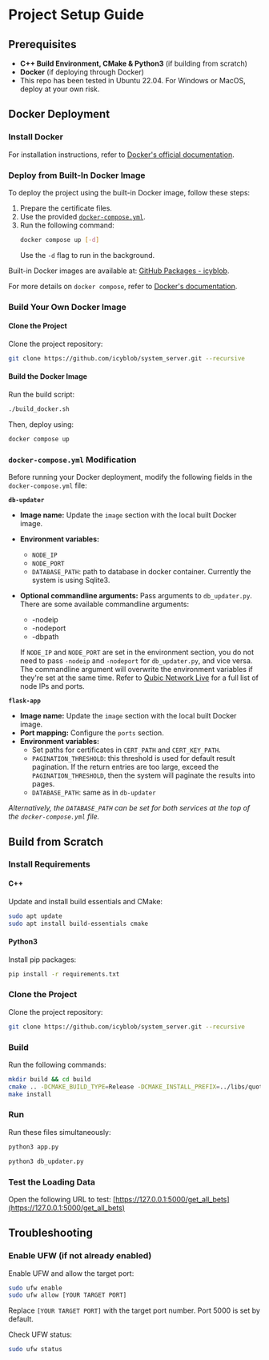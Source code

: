 # Project Setup Guide

## Prerequisites
- **C++ Build Environment, CMake & Python3** (if building from scratch)
- **Docker** (if deploying through Docker)
- This repo has been tested in Ubuntu 22.04. For Windows or MacOS,
deploy at your own risk.

## Docker Deployment

### Install Docker
For installation instructions, refer to [Docker's official documentation](https://docs.docker.com/engine/install/).

### Deploy from Built-In Docker Image
To deploy the project using the built-in Docker image, follow these steps:
1. Prepare the certificate files.
2. Use the provided [`docker-compose.yml`](../docker-compose.yml).
3. Run the following command:
   ```bash
   docker compose up [-d]
   ```
   Use the `-d` flag to run in the background.

Built-in Docker images are available at: [GitHub Packages - icyblob](https://github.com/users/icyblob/packages/container/package/flask-app).

For more details on `docker compose`, refer to [Docker's documentation](https://docs.docker.com/compose/).

### Build Your Own Docker Image
#### Clone the Project
Clone the project repository:
```bash
git clone https://github.com/icyblob/system_server.git --recursive
```

#### Build the Docker Image
Run the build script:
```bash
./build_docker.sh
```

Then, deploy using:
```bash
docker compose up
```

### `docker-compose.yml` Modification
Before running your Docker deployment, modify the following fields in the `docker-compose.yml` file:

**`db-updater`**
  - **Image name:** Update the `image` section with the local built Docker image.
  - **Environment variables:**
    - `NODE_IP`
    - `NODE_PORT`
    - `DATABASE_PATH`: path to database in docker container. Currently the system is
    using Sqlite3.
  - **Optional commandline arguments:** Pass arguments to `db_updater.py`. There are some
  available commandline arguments:
    - -nodeip
    - -nodeport
    - -dbpath
  
    If `NODE_IP` and `NODE_PORT` are set in the environment section, you do not need
    to pass `-nodeip` and `-nodeport` for `db_updater.py`, and vice versa. The commandline
    argument will overwrite the environment variables if they're set at the same time.
    Refer to [Qubic Network Live](https://app.qubic.li/network/live) for a full list of node IPs and ports.

**`flask-app`**
  - **Image name:** Update the `image` section with the local built Docker image.
  - **Port mapping:** Configure the `ports` section.
  - **Environment variables:**
    - Set paths for certificates in `CERT_PATH` and `CERT_KEY_PATH`.
    - `PAGINATION_THRESHOLD`: this threshold is used for default result pagination.
    If the return entries are too large, exceed the `PAGINATION_THRESHOLD`, then
    the system will paginate the results into pages.
    - `DATABASE_PATH`: same as in `db-updater`

*Alternatively, the `DATABASE_PATH` can be set for both services at the top of the 
`docker-compose.yml` file.*

## Build from Scratch

### Install Requirements

#### C++
Update and install build essentials and CMake:
```bash
sudo apt update
sudo apt install build-essentials cmake
```

#### Python3
Install pip packages:
```bash
pip install -r requirements.txt
```

### Clone the Project
Clone the project repository:
```bash
git clone https://github.com/icyblob/system_server.git --recursive
```

### Build
Run the following commands:
```bash
mkdir build && cd build
cmake .. -DCMAKE_BUILD_TYPE=Release -DCMAKE_INSTALL_PREFIX=../libs/quottery_cpp
make install
```

### Run
Run these files simultaneously:
```bash
python3 app.py
```
```bash
python3 db_updater.py
```

### Test the Loading Data
Open the following URL to test:
[https://127.0.0.1:5000/get_all_bets](https://127.0.0.1:5000/get_all_bets)

## Troubleshooting

### Enable UFW (if not already enabled)
Enable UFW and allow the target port:
```bash
sudo ufw enable
sudo ufw allow [YOUR TARGET PORT]
```
Replace `[YOUR TARGET PORT]` with the target port number. Port 5000 is set by default.

Check UFW status:
```bash
sudo ufw status
```